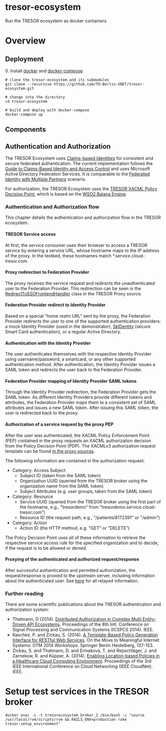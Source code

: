 # tresor-ecosystem
Run the TRESOR ecosystem as docker containers

# Overview

## Deployment

0\. Install [docker](https://docs.docker.com/installation/#installation) and [docker-compose](https://docs.docker.com/compose/install/).

```shell
# clone the tresor-ecosystem and its submodules
git clone --recursive https://github.com/TU-Berlin-SNET/tresor-ecosystem.git

# change into the directory
cd tresor-ecosystem

# build and deploy with docker-compose
docker-compose up
```

## Components

## Authentication and Authorization

The TRESOR Ecosystem uses [Claims-based Identities](http://en.wikipedia.org/wiki/Claims-based_identity) for consistent and secure federated authentication. The current implementation follows the [Guide to Claims-Based Identity and Access Control](https://msdn.microsoft.com/en-us/library/ff423674.aspx) and uses Microsoft Active Directory Federation Services. It is comparable to the [Federated Identity with Multiple Partners](https://msdn.microsoft.com/en-us/library/hh446524.aspx) scenario.

For authorization, the TRESOR Ecosystem uses the [TRESOR XACML Policy Decision Point](https://github.com/TU-Berlin-SNET/tresor-pdp), which is based on the [WSO2 Balana Engine](https://github.com/wso2/balana).

### Authentication and Authorization flow

This chapter details the authentication and authorization flow in the TRESOR ecosystem.

#### TRESOR Service access

At first, the service consumer uses their browser to access a TRESOR service by entering a service URL, whose hostname maps to the IP address of the proxy. In the testbed, these hostnames match *.service.cloud-tresor.com.

#### Proxy redirection to Federation Provider

The proxy receives the service request and redirects the unauthenticated user to the Federation Provider. This redirection can be seen in the [RedirectToSSOFrontendHandler](https://github.com/TU-Berlin-SNET/tresor-proxy/blob/master/lib/tresor/frontend/claim_sso/redirect_to_sso_frontend_handler.rb) class in the TRESOR Proxy source.

#### Federation Provider redirect to Identity Provider

Based on a special "home realm URL" sent by the proxy, the Federation Provider redirects the user to one of the supported authentication providers: a mock Identity Provider (used in the demonstrator), [SkIDentity](https://www.skidentity.com/en/home) (secure Smart Card authentication), or a regular Active Directory.

#### Authentication with the Identity Provider

The user authenticates themselves with the respective Identity Provider using username/password, a smartcard, or any other supported authentication method. After authentication, the Identity Provider issues a SAML token and redirects the user back to the Federation Provider.

#### Federation Provider mapping of Identity Provider SAML tokens

Through the Identity Provider redirection, the Federation Provider gets the SAML token. As different Identity Providers provide different tokens and attributes, the Federation Provider maps them to a consistent set of SAML attributes and issues a new SAML token. After issuing this SAML token, the user is redirected back to the proxy.

#### Authorization of a service request by the proxy PEP

After the user was authenticated, the XACML Policy Enforcement Point (PEP) contained in the proxy requests an XACML authorization decision from the Policy Decision Point (PDP). The XACMLv3 authorization request template can be found [in the proxy sources](https://github.com/TU-Berlin-SNET/tresor-proxy/blob/master/lib/tresor/frontend/xacml/xacml_request.erb).

The following information are contained in the authorization request:
* Category: Access Subject
  * Subject ID (taken from the SAML token)
  * Organization UUID (queried from the TRESOR broker using the organization name from the SAML token)
  * Subject Attributes (e.g. user groups, taken from the SAML token)
* Category: Resource
  * Service UUID (queried from the TRESOR broker using the first part of the hostname, e.g., "tresordemo" from "tresordemo.service.cloud-tresor.com")
  * Resource ID (the request path, e.g., "/patients/8172391" or "/admin")
* Category: Action
  * Action ID (the HTTP method, e.g. "GET" or "DELETE")

The Policy Decision Point uses all of these information to retrieve the respective service access rule for the specified organization and to decide, if the request is to be allowed or denied.

#### Proxying of the authenticated and authorized request/response

After successful authentication and permitted authorization, the request/response is proxied to the upstream server, including information about the authenticated user. See [here](https://github.com/TU-Berlin-SNET/tresor-proxy#request-headers) for all relayed information.

### Further reading

There are some scientific publications about the TRESOR authentication and authorization system:

* Thatmann, D (2014). [Distributed Authorization in Complex Multi Entity-Driven API Ecosystems](http://ieeexplore.ieee.org/xpl/login.jsp?tp=&arnumber=7021072&url=http%3A%2F%2Fieeexplore.ieee.org%2Fxpls%2Fabs_all.jsp%3Farnumber%3D7021072). Proceedings of the 8th Intl. Conference on Signal Processing and Communication Systems (ICSPCS 2014). IEEE.
* Raschke, P. and Zickau, S. (2014). [A Template-Based Policy Generation Interface for RESTful Web Services](http://link.springer.com/chapter/10.1007%2F978-3-662-45550-0_17). On the Move to Meaningful Internet Systems: OTM 2014 Workshops. Springer Berlin Heidelberg, 137-153.
* Zickau, S. and Thatmann, D. and Ermakova, T. and Repschläger, J. and Zarnekow, R. and Küpper, A. (2014). [Enabling Location-based Policies in a Healthcare Cloud Computing Environment](http://ieeexplore.ieee.org/xpl/articleDetails.jsp?arnumber=6969017&punumber%3D6961333%26sortType%3Dasc_p_Sequence%26filter%3DAND%28p_IS_Number%3A6968953%29%26pageNumber%3D3). Proceedings of the 3rd IEEE International Conference on Cloud Networking (IEEE CloudNet). IEEE.

# Setup test services in the TRESOR broker
`docker exec -i -t tresorecosystem_broker_1 /bin/bash -c "source /usr/local/rvm/scripts/rvm && RAILS_ENV=production rake tresor:setup_environment"`
